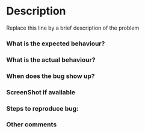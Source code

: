 # Description
Replace this line by a brief description of the problem

### What is the expected behaviour?

### What is the actual behaviour?

### When does the bug show up?
<!-- While executing which part of the code do you run into this problem. But also which task/issue this is related to and giving issue title -->

### ScreenShot if available

### Steps to reproduce bug:

### Other comments

